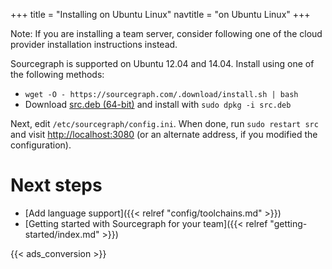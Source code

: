 +++
title = "Installing on Ubuntu Linux"
navtitle = "on Ubuntu Linux"
+++

Note: If you are installing a team server, consider following one of the
cloud provider installation instructions instead.

Sourcegraph is supported on Ubuntu 12.04 and 14.04. Install using one
of the following methods:

* `wget -O - https://sourcegraph.com/.download/install.sh | bash`
* Download [src.deb (64-bit)](https://sourcegraph.com/.download/latest/linux-amd64/src.deb) and install with `sudo dpkg -i src.deb`

Next, edit `/etc/sourcegraph/config.ini`. When done, run `sudo restart
src` and visit [http://localhost:3080](http://localhost:3080) (or an
alternate address, if you modified the configuration).

# Next steps

* [Add language support]({{< relref "config/toolchains.md" >}})
* [Getting started with Sourcegraph for your team]({{< relref "getting-started/index.md" >}})

{{< ads_conversion >}}
